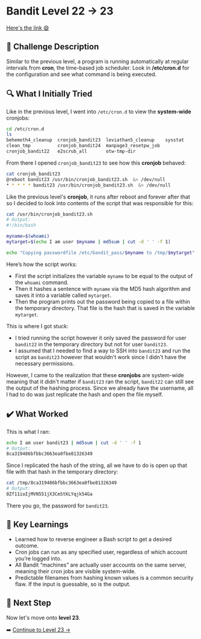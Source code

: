 # Bandit Level 22 → 23
[Here's the link 😄](https://overthewire.org/wargames/bandit/bandit23.html)
## 📝 **Challenge Description**  
Similar to the previous level, a program is running automatically at regular intervals from **cron**, the time-based job scheduler. Look in **/etc/cron.d** for the configuration and see what command is being executed. 



## 🔍 **What I Initially Tried**  
Like in the previous level, I went into `/etc/cron.d` to view the **system-wide** cronjobs:
```bash
cd /etc/cron.d
ls
behemoth4_cleanup  cronjob_bandit23  leviathan5_cleanup    sysstat
clean_tmp          cronjob_bandit24  manpage3_resetpw_job
cronjob_bandit22   e2scrub_all       otw-tmp-dir
```
From there I opened `cronjob_bandit23` to see how this **cronjob** behaved:
```bash
cat cronjob_bandit23
@reboot bandit23 /usr/bin/cronjob_bandit23.sh  &> /dev/null
* * * * * bandit23 /usr/bin/cronjob_bandit23.sh  &> /dev/null
```
Like the previous level's **cronjob**, it runs after reboot and forever after that so I decided to look into contents of the script that was responsible for this:
```bash
cat /usr/bin/cronjob_bandit23.sh
# Output:
#!/bin/bash

myname=$(whoami)
mytarget=$(echo I am user $myname | md5sum | cut -d ' ' -f 1)

echo "Copying passwordfile /etc/bandit_pass/$myname to /tmp/$mytarget"
```
Here’s how the script works:
- First the script initializes the variable `myname` to be equal to the output of the `whoami` command.
- Then it hashes a sentence with `myname` via the MD5 hash algorithm and saves it into a variable called `mytarget`.
- Then the program prints out the password being copied to a file within the temporary directory. That file is the hash that is saved in the variable `mytarget`.


This is where I got stuck:
- I tried running the script however it only saved the password for user `bandit22` in the temporary directory but not for user `bandit23`.
- I assumed that I needed to find a way to SSH into `bandit23` and run the script as `bandit23` however that wouldn't work since I didn't have the necessary permissions.

However, I came to the realization that these **cronjobs** are system-wide meaning that it didn't matter if `bandit23` ran the script, `bandit22` can still see the output of the hashing process. Since we already have the username, all I had to do was just replicate the hash and open the file myself.

## ✔️ What Worked
This is what I ran:
```bash
echo I am user bandit23 | md5sum | cut -d ' ' -f 1
# Output:
8ca319486bfbbc3663ea0fbe81326349
```
Since I replicated the hash of the string, all we have to do is open up that file with that hash in the temporary directory:
```bash
cat /tmp/8ca319486bfbbc3663ea0fbe81326349
# Output:
0Zf11ioIjMVN551jX3CmStKLYqjk54Ga
```
There you go, the password for `bandit23`. 

## 🧠 Key Learnings
- Learned how to reverse engineer a Bash script to get a desired outcome.
- Cron jobs can run as any specified user, regardless of which account you’re logged into.
- All Bandit “machines” are actually user accounts on the same server, meaning their cron jobs are visible system-wide.
- Predictable filenames from hashing known values is a common security flaw. If the input is guessable, so is the output.


## 🔐 Next Step
Now let's move onto **level 23**. 

➡️ [Continue to Level 23 →](https://github.com/aminuzz/Bandit-CTF-Journey/blob/main/level%2023.md)
